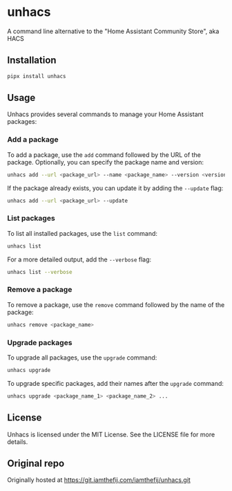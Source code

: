 # unhacs

A command line alternative to the "Home Assistant Community Store", aka HACS

## Installation

```bash
pipx install unhacs
```

## Usage

Unhacs provides several commands to manage your Home Assistant packages:

### Add a package

To add a package, use the `add` command followed by the URL of the package. Optionally, you can specify the package name and version:

```bash
unhacs add --url <package_url> --name <package_name> --version <version>
```

If the package already exists, you can update it by adding the `--update` flag:

```bash
unhacs add --url <package_url> --update
```

### List packages

To list all installed packages, use the `list` command:

```bash
unhacs list
```

For a more detailed output, add the `--verbose` flag:

```bash
unhacs list --verbose
```

### Remove a package

To remove a package, use the `remove` command followed by the name of the package:

```bash
unhacs remove <package_name>
```

### Upgrade packages

To upgrade all packages, use the `upgrade` command:

```bash
unhacs upgrade
```

To upgrade specific packages, add their names after the `upgrade` command:

```bash
unhacs upgrade <package_name_1> <package_name_2> ...
```

## License

Unhacs is licensed under the MIT License. See the LICENSE file for more details.

## Original repo

Originally hosted at https://git.iamthefij.com/iamthefij/unhacs.git
